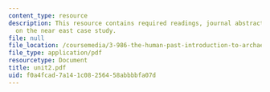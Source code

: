 ```yaml
---
content_type: resource
description: This resource contains required readings, journal abstracts, and synopses
  on the near east case study.
file: null
file_location: /coursemedia/3-986-the-human-past-introduction-to-archaeology-fall-2006/f0a4fcad7a141c08256458abbbbfa07d_unit2.pdf
file_type: application/pdf
resourcetype: Document
title: unit2.pdf
uid: f0a4fcad-7a14-1c08-2564-58abbbbfa07d
---
```

